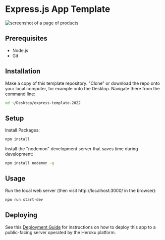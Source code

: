

# Express.js App Template


![screenshot of a page of products](https://user-images.githubusercontent.com/1328807/164246231-fe1ea33e-0c3a-44de-9ef9-f1120bc62a39.png)

## Prerequisites

  + Node.js
  + Git


## Installation

Make a copy of this template repository. "Clone" or download the repo onto your local computer, for example onto the Desktop. Navigate there from the command line:

```sh
cd ~/Desktop/express-template-2022
```

## Setup

Install Packages:

```sh
npm install
```

Install the "nodemon" development server that saves time during development:

```sh
npm install nodemon -g
```

## Usage

Run the local web server (then visit http://localhost:3000/ in the browser):

```sh
npm run start-dev
```

## Deploying

See this [Deployment Guide](/DEPLOYING.md) for instructions on how to deploy this app to a public-facing server operated by the Heroku platform.
